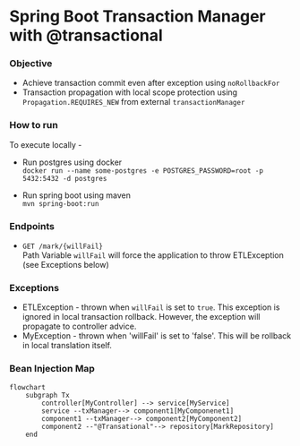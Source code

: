 # Spring Boot Transaction Manager with @transactional

### Objective

* Achieve transaction commit even after exception using `noRollbackFor`
* Transaction propagation with local scope protection using `Propagation.REQUIRES_NEW` from
  external `transactionManager`

### How to run

To execute locally -

* Run postgres using docker <br/>
  `docker run --name some-postgres -e POSTGRES_PASSWORD=root -p 5432:5432 -d postgres`

* Run spring boot using maven <br/>
  `mvn spring-boot:run`

### Endpoints

* `GET /mark/{willFail}` <br/>
Path Variable `willFail` will force the application to throw ETLException (see Exceptions below)

### Exceptions

* ETLException - thrown when `willFail` is set to `true`. This exception is ignored in local transaction rollback.
  However, the exception will propagate to controller advice.
* MyException - thrown when 'willFail' is set to 'false'. This will be rollback in local translation itself.

### Bean Injection Map

```mermaid
flowchart
    subgraph Tx
        controller[MyController] --> service[MyService]
        service --txManager--> component1[MyComponenet1]
        component1 --txManager--> component2[MyComponent2]
        component2 --"@Transational"--> repository[MarkRepository]
    end
```


